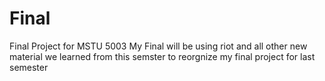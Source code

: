 # Final
Final Project for MSTU 5003
My Final will be using riot and all other new material we learned from this semster to reorgnize my final project for last semester
